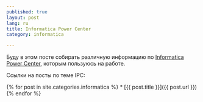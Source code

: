 ```yaml
---
published: true
layout: post
lang: ru
title: Informatica Power Center
category: informatica

---
```


Буду в этом посте собирать различную информацию по [Informatica Power Center](http://www.informatica.com), которым пользуюсь на работе.

Ссылки на посты по теме IPC:

{% for post in site.categories.informatica %}
\* [{{ post.title }}]({{ post.url }})
{% endfor %}

## 
